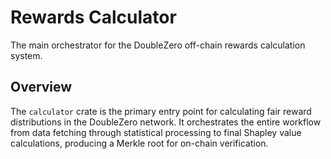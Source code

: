 # Rewards Calculator

The main orchestrator for the DoubleZero off-chain rewards calculation system.

## Overview

The `calculator` crate is the primary entry point for calculating fair reward distributions in the DoubleZero network. It orchestrates the entire workflow from data fetching through statistical processing to final Shapley value calculations, producing a Merkle root for on-chain verification.
